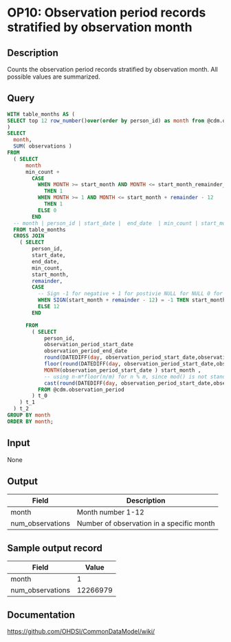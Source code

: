 <!---
Group:observation period
Name:OP10 Observation period records stratified by observation month
Author:Patrick Ryan
CDM Version: 5.0
-->

# OP10: Observation period records stratified by observation month

## Description
Counts the observation period records stratified by observation month. All possible values are summarized.

## Query
```sql
WITH table_months AS (
SELECT top 12 row_number()over(order by person_id) as month from @cdm.observation_period
)
SELECT
  month,
  SUM( observations )                                                     AS num_observations
FROM 
  ( SELECT
      month                                                               AS month,
      min_count + 
        CASE
          WHEN MONTH >= start_month AND MONTH <= start_month_remainder_check 
            THEN 1
          WHEN MONTH >= 1 AND MONTH <= start_month + remainder - 12 
            THEN 1
          ELSE 0
        END                                                                AS observations
  -- month | person_id | start_date |  end_date  | min_count | start_month | remainder     
  FROM table_months
  CROSS JOIN 
    ( SELECT
        person_id,
        start_date,
        end_date,
        min_count,
        start_month,
        remainder,
        CASE 
          -- Sign -1 for negative + 1 for postivie NULL for NULL 0 for 0 
          WHEN SIGN(start_month + remainder - 12) = -1 THEN start_month + remainder
          ELSE 12
        END                                                                 AS start_month_remainder_check

      FROM 
        ( SELECT
            person_id,
            observation_period_start_date                                                                AS start_date,
            observation_period_end_date                                                                  AS end_date,
            round(DATEDIFF(day, observation_period_start_date,observation_period_end_date ), 0 )            AS months /* number of complete years */ ,
            floor(round(DATEDIFF(day, observation_period_start_date,observation_period_end_date)/30,0)/12) AS min_count ,
            MONTH(observation_period_start_date ) start_month ,
			-- using n-m*floor(n/m) for n % m, since mod() is not standard on SQL Server and % is not standard on Oracle
			cast(round(DATEDIFF(day, observation_period_start_date,observation_period_end_date)/30,0) AS integer) - 12*floor(cast(round(DATEDIFF(day, observation_period_start_date,observation_period_end_date)/30,0) AS integer)/12) AS remainder
          FROM @cdm.observation_period
        ) t_0
    ) t_1
  ) t_2
GROUP BY month 
ORDER BY month;
```

## Input

None

## Output

|  Field |  Description |
| --- | --- |
|  month |  Month number 1-12 |
|  num_observations |  Number of observation in a specific month |

## Sample output record

| Field |  Value |
| --- | --- |
|  month |  1 |
|  num_observations |  12266979 |



## Documentation
https://github.com/OHDSI/CommonDataModel/wiki/
